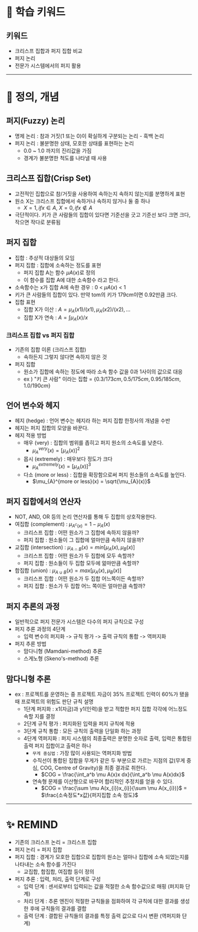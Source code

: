 # 🚀 학습 키워드

## 키워드

- 크리스프 집합과 퍼지 집합 비교
- 퍼지 논리
- 전문가 시스템에서의 퍼지 활용

---

# 📝 정의, 개념

## 퍼지(Fuzzy) 논리

- 명제 논리 : 참과 거짓(1 또는 0)이 확실하게 구분되는 논리 - 흑백 논리
- 퍼지 논리 : 불분명한 상태, 모호한 상태를 표현하는 논리
  - 0.0 ~ 1.0 까지의 진리값을 가짐
  - 경계가 불분명한 척도를 나타낼 때 사용

## 크리스프 집합(Crisp Set)

- 고전적인 집합으로 참/거짓을 사용하여 속하는지 속하지 않는지를 분명하게 표현
- 원소 X는 크리스프 집합에서 속하거나 속하지 않거나 둘 중 하나
  - $X = 1, if x \in A$, $X = 0, if x \notin A$
- 극단적이다. 키가 큰 사람들의 집합이 있다면 기준선을 긋고 기준선 보다 크면 크다, 작으면 작다로 분류됨

## 퍼지 집합

- 집합 : 추상적 대상들의 모임
- 퍼지 집합 : 집합에 소속하는 정도를 표현
  - 퍼지 집합 A는 함수 $\mu A(x)$로 정의
  - 이 함수를 집합 A에 대한 소속함수 라고 한다.
- 소속함수는 x가 집합 A에 속한 경우 : 0 < $\mu A(x)$ < 1
- 키가 큰 사람들의 집합이 있다. 만약 tom의 키가 179cm이면 0.92만큼 크다.
- 집합 표현
  - 집합 X가 이산 : $A = {\mu_{A}(x1)/(x1), \mu_{A}(x2)/(x2), ...}$
  - 집합 X가 연속 : $A = {\int \mu_{A}(x)/x}$

### 크리스프 집합 vs 퍼지 집합

- 기존의 집합 이론 (크리스프 집합)
  - 속하든지 그렇지 않다면 속하지 않은 것
- 퍼지 집합
  - 원소가 집합에 속하는 정도에 따라 소속 함수 값을 0과 1사이의 값으로 대응
  - ex ) "키 큰 사람" 이라는 집합 = {${0.3/173cm, 0.5/175cm, 0.95/185cm, 1.0/190cm}$}

## 언어 변수와 헤지

- 헤지 (hedge) : 언어 변수는 헤지라 하는 퍼지 집합 한정사의 개념을 수반
- 헤지는 퍼지 집합의 모양을 바꾼다.
- 헤지 적용 방법
  - 매우 (very) : 집합의 범위를 좁히고 퍼지 원소의 소속도를 낮춘다.
    - $\mu_{A}^{very}(x) = [\mu_{A}(x)]^2$
  - 몹시 (extremely) : 매우보다 정도가 크다
    - $\mu_{A}^{extremely}(x) = [\mu_{A}(x)]^3$
  - 다소 (more or less) : 집합을 확장함으로써 퍼지 원소들의 소속도를 높인다.
    - $\mu_{A}^{more or less}(x) = \sqrt{\mu_{A}(x)}$

## 퍼지 집합에서의 연산자

- NOT, AND, OR 등의 논리 연산자를 통해 두 집합의 상호작용한다.
- 여집합 (complement) : $\mu_{A^{c}(x)} = 1 - \mu_{A}(x)$
  - 크리스프 집합 : 어떤 원소가 그 집합에 속하지 않을까?
  - 퍼지 집합 : 원소들이 그 집합에 얼마만큼 속하지 않을까?
- 교집합 (intersection) : $\mu_{A \cap B}(x) = min[\mu_{A}(x), \mu_{B}(x)]$
  - 크리스프 집합 : 어떤 원소가 두 집합에 모두 속할까?
  - 퍼지 집합 : 원소들이 두 집합 모두에 얾마만큼 속할까?
- 합집합 (union) : $\mu_{A \cup B}(x) = max[\mu_{A}(x), \mu_{B}(x)]$
  - 크리스프 집합 : 어떤 원소가 두 집합 어느쪽이든 속할까?
  - 퍼지 집합 : 원소가 두 집합 어느 쪽이든 얼마만큼 속할까?

## 퍼지 추론의 과정

- 일반적으로 퍼지 전문가 시스템은 다수의 퍼지 규칙으로 구성
- 퍼지 추론 과정의 4단계
  - 입력 변수의 퍼지화 -> 규칙 평가 -> 출력 규칙의 통합 -> 역퍼지화
- 퍼지 추론 방법
  - 맘다니형 (Mamdani-method) 추론
  - 스게노형 (Skeno's-method) 추론

## 맘다니형 추론

- ex : 프로젝트를 운영하는 중 프로젝트 자금이 35% 프로젝트 인력이 60%가 됐을 때 프로젝트의 위험도 판단 규칙 설명
  - 1단계 퍼지화 : x1(자금)과 y1(인력)을 받고 적합한 퍼지 집합 각각에 어느정도 속할 지를 결정
  - 2단계 규칙 평가 : 퍼지화된 입력을 퍼지 규칙에 적용
  - 3단계 규칙 통합 : 모든 규칙의 출력을 단일화 하는 과정
  - 4단계 역퍼지화 : 퍼지 시스템의 최종출력은 분명한 숫자로 출력, 입력은 통합된 출력 퍼지 집합이고 출력은 하나
    - `무게 중심법` : 가장 많이 사용되는 역퍼지화 방법
    - 수직선이 통합된 집합을 무게가 같은 두 부분으로 가르는 지점의 값(무게 중심, COG, Centre of Gravity)을 최종 결과로 취한다.
      - $COG = \frac{\int_a^b \mu A(x)x dx}{\int_a^b \mu A(x)dx}$
    - 연속형 문제를 이산형으로 바꾸어 합리적인 추정치를 얻을 수 있다.
      - $COG = \frac{\sum \mu A(x_{i})x_{i}}{\sum \mu A(x_{i})}$ = $\frac{소속정도*x값}{퍼지집합 소속 정도}$

---

# ✨ REMIND

- 기존의 크리스프 논리 = 크리스프 집합
- 퍼지 논리 = 퍼지 집합
- 퍼지 집합 : 경계가 모호한 집합으로 집합의 원소는 얼마나 집합에 소속 되었는지를 나타내는 소속 함수를 가진다
  - 교집합, 합집합, 여집합 등이 정의
- 퍼지 추론 : 입력, 처리, 출력 단계로 구성
  - 입력 단계 : 센서로부터 입력되는 값을 적절한 소속 함수값으로 매핑 (퍼지화 단계)
  - 처리 단계 : 추론 엔진이 적절한 규칙들을 점화하여 각 규칙에 대한 결과를 생성한 후에 규칙들의 결과를 결합
  - 출력 단계 : 결합된 규칙들의 결과를 특정 출력 값으로 다시 변환 (역퍼지화 단계)
